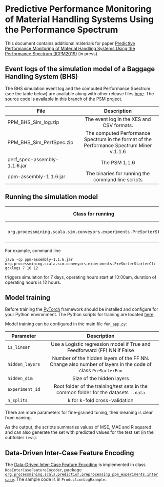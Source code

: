 # Predictive Performance Monitoring of Material Handling Systems Using the Performance Spectrum

This document contains additional materials for paper [Predictive Performance Monitoring of Material Handling Systems Using the Performance Spectrum (ICPM2019)](https://www.researchgate.net/publication/332877292_Predictive_Performance_Monitoring_of_Material_Handling_Systems_Using_the_Performance_Spectrum) (in press). 


## Event logs of the simulation model of a Baggage Handling System (BHS)

The BHS simulation event log and the computed Performance Spectrum (see the table below) are available along with other release files [here](https://github.com/processmining-in-logistics/psm/releases/tag/1.1.6). The source code is available in this branch of the PSM project.


| File        | Description     | 
| ------------- |:-------------:|
| PPM_BHS_Sim_log.zip     | The event log in the XES and CSV formats. |
| PPM_BHS_Sim_PerfSpec.zip     | The computed Performance Spectrum in the format of the Performance Spectrum Miner  v.1.1.6 |
| perf_spec-assembly-1.1.6.jar | The PSM 1.1.6
| ppm-assembly-1.1.6.jar     | The binaries for running the command line scripts |



## Running the simulation model

|Class for running | Command line arguments|
| ------------- |:-------------:|
|`org.processmining.scala.sim.conveyors.experiments.PreSorterStarterCli`| `output_directory days_to_simulate start_offset_hours duration_hours` |


For example, command line 

`java -cp ppm-assembly-1.1.6.jar org.processmining.scala.sim.conveyors.experiments.PreSorterStarterCli g:\logs 7 10 12` 

triggers simulation for 7 days, operating hours start at 10:00am, duration of operating hours is 12 hours.

## Model training

Before training the [PyTorch](https://pytorch.org/) framework should be installed and configure for your Python environment. The Python scripts for training are located [here](https://github.com/processmining-in-logistics/psm/tree/ppm/ppm/ML).

Model training can be configured in the main file `fnn_app.py`:

|Parameter | Description|
| ------------- |:-------------:|
|`is_linear`| Use a Logistic regression model if True and Feedforward (FF) NN if False|
|`hidden_layers`| Number of the hidden layers of the FF NN. Change also number of layers in the code of class `PreSorterFnn`|
|`hidden_dim`| Size of the hidden layers|
|`experiment_id`| Root folder of the training/test sets in the common folder for the datasets `..data`|
|`n_splits`| k for k-fold cross-validation|

There are more parameters for fine-grained tuning, their meaning is clear from naming.

As the output, the scripts summarize values of MSE, MAE and R squared and can also generate the set with predicted values for the test set (in the subfolder `test`). 


## Data-Driven Inter-Case Feature Encoding

The [Data-Driven Inter-Case Feature Encoding](https://www.sciencedirect.com/science/article/pii/S0306437918300292?via%3Dihub) is implemented in class `DdeInterCaseFeatureEncoder`, package [`org.processmining.scala.prediction.preprocessing.ppm_experiments.intercase`](https://github.com/processmining-in-logistics/psm/tree/ppm/ppm/src/main/scala/org/processmining/scala/intercase). The sample code is in `ProductionLogExample`.




